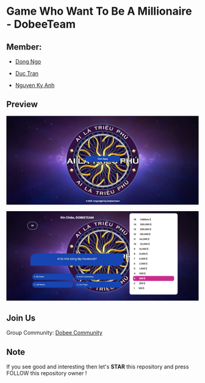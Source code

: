 # Game Who Want To Be A Millionaire - DobeeTeam

## Member:

- [Dong Ngo](https://github.com/andyngojs)

- [Duc Tran](https://github.com/tranmanhduc-mg)

- [Nguyen Ky Anh](https://github.com/nguyenkyanh1101)

## Preview

![Begin Section](./assets/img/preview1.jpg)

![Play Section](./assets/img/preview2.jpg)

## Join Us

Group Community: [Dobee Community](http://fb.com/groups/dobeeteam.community)

## Note

If you see good and interesting then let's **STAR** this repository and press FOLLOW this repository owner !
